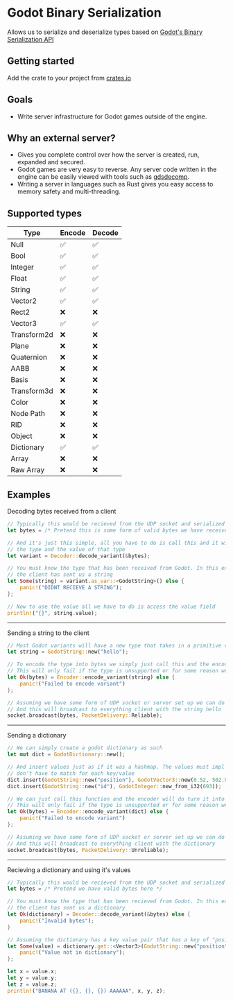 # Godot Binary Serialization
Allows us to serialize and deserialize types based on [Godot's Binary Serialization API](https://docs.godotengine.org/en/stable/tutorials/io/binary_serialization_api.html)

## Getting started
Add the crate to your project from [crates.io](https://crates.io/crates/godot-binary-serialization)

## Goals
- Write server infrastructure for Godot games outside of the engine.


## Why an external server?
- Gives you complete control over how the server is created, run, expanded and secured.
- Godot games are very easy to reverse. Any server code written in the engine can be easily viewed with tools
such as [gdsdecomp](https://github.com/bruvzg/gdsdecomp).
- Writing a server in languages such as Rust gives you easy access to memory safety and multi-threading.

## Supported types

| Type        | Encode | Decode |
|-------------|--------|--------|
| Null        |    ✅   |    ✅   |
| Bool        |    ✅   |    ✅   |
| Integer     |    ✅   |    ✅   |
| Float       |    ✅   |    ✅   |
| String      |    ✅   |    ✅   |
| Vector2     |    ✅   |    ✅   |
| Rect2       |    ❌   |    ❌   |
| Vector3     |    ✅   |    ✅   |
| Transform2d |    ❌   |    ❌   |
| Plane       |    ❌   |    ❌   |
| Quaternion  |    ❌   |    ❌   |
| AABB        |    ❌   |    ❌   |
| Basis       |    ❌   |    ❌   |
| Transform3d |    ❌   |    ❌   |
| Color       |    ❌   |    ❌   |
| Node Path   |    ❌   |    ❌   |
| RID         |    ❌   |    ❌   |
| Object      |    ❌   |    ❌   |
| Dictionary  |    ✅   |    ✅   |
| Array       |    ❌   |    ❌   |
| Raw Array   |    ❌   |    ❌   |

## Examples

Decoding bytes received from a client
```rs
// Typically this would be recieved from the UDP socket and serialized in Godot with "var2bytes"
let bytes = /* Pretend this is some form of valid bytes we have received from godot */

// And it's just this simple, all you have to do is call this and it will determine
// the type and the value of that type
let variant = Decoder::decode_variant(&bytes);

// You must know the type that has been received from Godot. In this example we know that
// the client has sent us a string
let Some(string) = variant.as_var::<GodotString>() else {
    panic!("DIDNT RECIEVE A STRING");
};

// Now to use the value all we have to do is access the value field
println!("{}", string.value);
```
___

Sending a string to the client
```rs
// Most Godot variants will have a new type that takes in a primitive rust value
let string = GodotString::new("hello");

// To encode the type into bytes we simply just call this and the encoder will encode it into bytes
// This will only fail if the type is unsupported or for some reason we cant write bytes to the buffer. It can only take in anything that impl GodotVariant
let Ok(bytes) = Encoder::encode_variant(string) else {
    panic!("Failed to encode variant")
};

// Assuming we have some form of UDP socket or server set up we can do something along these lines.
// And this will broadcast to everything client with the string hello
socket.broadcast(bytes, PacketDelivery::Reliable);
```
___

Sending a dictionary
```rs
// We can simply create a godot dictionary as such
let mut dict = GodotDictionary::new();

// And insert values just as if it was a hashmap. The values must impl GodotVariant and the types
// don't have to match for each key/value
dict.insert(GodotString::new("position"), GodotVector3::new(0.52, 502.0, 68.0));
dict.insert(GodotString::new("id"), GodotInteger::new_from_i32(693));

// We can just call this function and the encoder will do turn it into bytes
// This will only fail if the type is unsupported or for some reason we cant write bytes to the buffer. It can only take in anything that impl GodotVariant
let Ok(bytes) = Encoder::encode_variant(dict) else {
    panic!("Failed to encode variant")
};

// Assuming we have some form of UDP socket or server set up we can do something along these lines.
// And this will broadcast to everything client with the dictionary
socket.broadcast(bytes, PacketDelivery::Unreliable);
```
___

Recieving a dictionary and using it's values
```rs
// Typically this would be recieved from the UDP socket and serialized in Godot with "var2bytes"
let bytes = /* Pretend we have valid bytes here */

// You must know the type that has been recieved from Godot. In this example we know that
// the client has sent us a dictionary
let Ok(dictionary) = Decoder::decode_variant(&bytes) else {
    panic!("Invalid bytes");
}

// Assuming the dictionary has a key value pair that has a key of "position" with type Vector3
let Some(value) = dictionary.get::<Vector3>(GodotString::new("position")) else {
    panic!("Value not in dictionary");
};

let x = value.x;
let y = value.y;
let z = value.z;
println!("BANANA AT ({}, {}, {}) AAAAAA", x, y, z);
```
